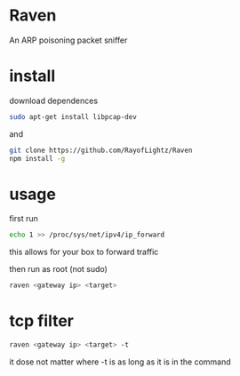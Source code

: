 # Raven
An ARP poisoning packet sniffer

# install
download dependences
```bash
sudo apt-get install libpcap-dev
```
and
```bash
git clone https://github.com/RayofLightz/Raven
npm install -g
```
# usage
first run
```bash
echo 1 >> /proc/sys/net/ipv4/ip_forward
```
this allows for your box to forward traffic

then run as root (not sudo)
```bash
raven <gateway ip> <target>
```
# tcp filter
```bash
raven <gateway ip> <target> -t
```
it dose not matter where -t is as long as it is in the command
